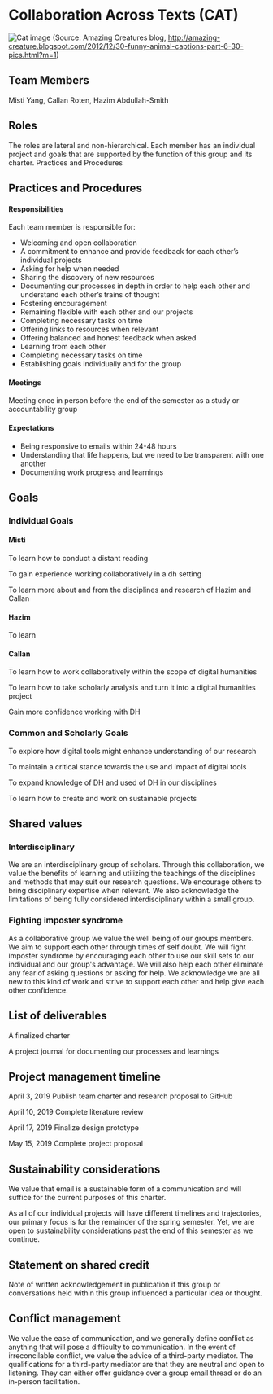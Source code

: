 # Collaboration Across Texts (CAT)

![Cat image](http://3.bp.blogspot.com/-jnUMCgMDycE/UM9KUFnT0wI/AAAAAAAAcuM/q7MsJDT2CKI/s1600/funny-animal-memes-006-015.jpg)
(Source: Amazing Creatures blog, http://amazing-creature.blogspot.com/2012/12/30-funny-animal-captions-part-6-30-pics.html?m=1)

## Team Members
Misti Yang, Callan Roten, Hazim Abdullah-Smith

## Roles
The roles are lateral and non-hierarchical. Each member has an individual project and goals that are supported by the function of this group and its charter.
Practices and Procedures

## Practices and Procedures
#### Responsibilities
Each team member is responsible for:
* Welcoming and open collaboration
* A commitment to enhance and provide feedback for each other’s individual projects
* Asking for help when needed
* Sharing the discovery of new resources
* Documenting our processes in depth in order to help each other and understand each other’s trains of thought
* Fostering encouragement
* Remaining flexible with each other and our projects
* Completing necessary tasks on time
* Offering links to resources when relevant
* Offering balanced and honest feedback when asked
* Learning from each other
* Completing necessary tasks on time
* Establishing goals individually and for the group


#### Meetings
Meeting once in person before the end of the semester as a study or accountability group

#### Expectations
* Being responsive to emails within 24-48 hours
* Understanding that life happens, but we need to be transparent with one another
* Documenting work progress and learnings

## Goals
### Individual Goals
#### Misti
To learn how to conduct a distant reading

To gain experience working collaboratively in a dh setting

To learn more about and from the disciplines and research of Hazim and Callan
#### Hazim
To learn

#### Callan
To learn how to work collaboratively within the scope of digital humanities

To learn how to take scholarly analysis and turn it into a digital humanities project

Gain more confidence working with DH

### Common and Scholarly Goals
To explore how digital tools might enhance understanding of our research

To maintain a critical stance towards the use and impact of digital tools

To expand knowledge of DH and used of DH in our disciplines

To learn how to create and work on sustainable projects

## Shared values
### Interdisciplinary
We are an interdisciplinary group of scholars. Through this collaboration, we value the benefits of learning and utilizing the teachings of the disciplines and methods that may suit our research questions. We encourage others to bring disciplinary expertise when relevant. We also acknowledge the limitations of being fully considered interdisciplinary within a small group.

### Fighting imposter syndrome
As a collaborative group we value the well being of our groups members. We aim to support each other through times of self doubt. We will fight imposter syndrome by encouraging each other to use our skill sets to our individual and our group's advantage. We will also help each other eliminate any fear of asking questions or asking for help. We acknowledge we are all new to this kind of work and strive to support each other and help give each other confidence.

## List of deliverables
A finalized charter

A project journal for documenting our processes and learnings

## Project management timeline
April 3, 2019 Publish team charter and research proposal to GitHub

April 10, 2019 Complete literature review

April 17, 2019 Finalize design prototype

May 15, 2019 Complete project proposal

## Sustainability considerations
We value that email is a sustainable form of a communication and will suffice for the current purposes of this charter.

As all of our individual projects will have different timelines and trajectories, our primary focus is for the remainder of the spring semester. Yet, we are open to sustainability considerations past the end of this semester as we continue.

## Statement on shared credit
Note of written acknowledgement in publication if this group or conversations held within this group influenced a particular idea or thought.

## Conflict management
We value the ease of communication, and we generally define conflict as anything that will pose a difficulty to communication. In the event of irreconcilable conflict, we value the advice of a third-party mediator. The qualifications for a third-party mediator are that they are neutral and open to listening. They can either offer guidance over a group email thread or do an in-person facilitation.
